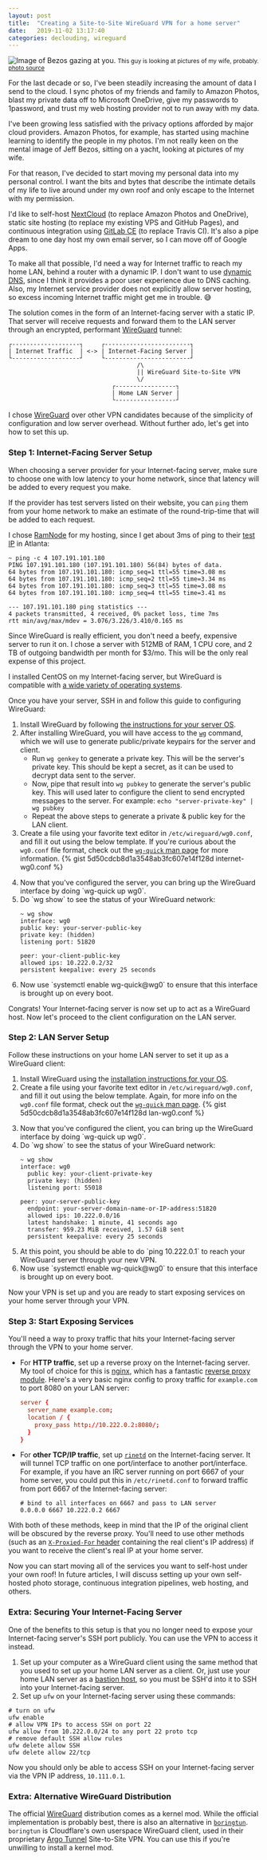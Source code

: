 ```yaml
---
layout: post
title:  "Creating a Site-to-Site WireGuard VPN for a home server"
date:   2019-11-02 13:17:40
categories: declouding, wireguard
---
```


![Image of Bezos gazing at you.](/assets/bezos-gazing.jpg)
<small>This guy is looking at pictures of my wife, probably. [photo source](https://news.sky.com/story/amazon-boss-jeff-bezos-claims-he-was-blackmailed-by-national-enquirer-over-below-the-belt-selfie-11631136)</small>

For the last decade or so, I've been steadily increasing the amount of data I send to the cloud. I sync photos of my friends and family to Amazon Photos, blast my private data off to Microsoft OneDrive, give my passwords to 1password, and trust my web hosting provider not to run away with my data.

I've been growing less satisfied with the privacy options afforded by major cloud providers. Amazon Photos, for example, has started using machine learning to identify the people in my photos. I'm not really keen on the mental image of Jeff Bezos, sitting on a yacht, looking at pictures of my wife.

For that reason, I've decided to start moving my personal data into my personal control. I want the bits and bytes that describe the intimate details of my life to live around under my own roof and only escape to the Internet with my permission.

I'd like to self-host [NextCloud](https://nextcloud.com/) (to replace Amazon Photos and OneDrive), static site hosting (to replace my existing VPS and GitHub Pages), and continuous integration using [GitLab CE](https://about.gitlab.com/install/?version=ce) (to replace Travis CI). It's also a pipe dream to one day host my own email server, so I can move off of Google Apps.

To make all that possible, I'd need a way for Internet traffic to reach my home LAN, behind a router with a dynamic IP. I don't want to use [dynamic DNS](https://en.wikipedia.org/wiki/Dynamic_DNS), since I think it provides a poor user experience due to DNS caching. Also, my Internet service provider does not explicitly allow server hosting, so excess incoming Internet traffic might get me in trouble. 😅

The solution comes in the form of an Internet-facing server with a static IP. That server will receive requests and forward them to the LAN server through an encrypted, performant [WireGuard][wireguard] tunnel:

```text
┌-------------------┐     ┌------------------------┐
| Internet Traffic  | <-> | Internet-Facing Server |
└-------------------┘     └------------------------┘
                                    /\
                                    || WireGuard Site-to-Site VPN
                                    \/
                             ┌-----------------┐
                             | Home LAN Server |
                             └-----------------┘
```

I chose [WireGuard][wireguard] over other VPN candidates because of the simplicity of configuration and low server overhead. Without further ado, let's get into how to set this up.

### Step 1: Internet-Facing Server Setup

When choosing a server provider for your Internet-facing server, make sure to choose one with low latency to your home network, since that latency will be added to every request you make.

If the provider has test servers listed on their website, you can `ping` them from your home network to make an estimate of the round-trip-time that will be added to each request.

I chose [RamNode][ramnode] for my hosting, since I get about 3ms of ping to their [test IP](https://clientarea.ramnode.com/knowledgebase/17/Do-you-have-a-test-IP-I-can-ping.html) in Atlanta:

```shell
~ ping -c 4 107.191.101.180
PING 107.191.101.180 (107.191.101.180) 56(84) bytes of data.
64 bytes from 107.191.101.180: icmp_seq=1 ttl=55 time=3.08 ms
64 bytes from 107.191.101.180: icmp_seq=2 ttl=55 time=3.34 ms
64 bytes from 107.191.101.180: icmp_seq=3 ttl=55 time=3.08 ms
64 bytes from 107.191.101.180: icmp_seq=4 ttl=55 time=3.41 ms

--- 107.191.101.180 ping statistics ---
4 packets transmitted, 4 received, 0% packet loss, time 7ms
rtt min/avg/max/mdev = 3.076/3.226/3.410/0.165 ms
```

Since WireGuard is really efficient, you don't need a beefy, expensive server to run it on. I chose a server with 512MB of RAM, 1 CPU core, and 2 TB of outgoing bandwidth per month for $3/mo. This will be the only real expense of this project.

I installed CentOS on my Internet-facing server, but WireGuard is compatible with [a wide variety of operating systems][wireguard-install].

Once you have your server, SSH in and follow this guide to configuring WireGuard:

1. Install WireGuard by following [the instructions for your server OS][wireguard-install].
2. After installing WireGuard, you will have access to the [`wg`][wg] command, which we will use to generate public/private keypairs for the server and client.
    * Run `wg genkey` to generate a private key. This will be the server's private key. This should be kept a secret, as it can be used to decrypt data sent to the server.
    * Now, pipe that result into `wg pubkey` to generate the server's public key. This will used later to configure the client to send encrypted messages to the server. For example: `echo "server-private-key" | wg pubkey`
    * Repeat the above steps to generate a private & public key for the LAN client.
3. Create a file using your favorite text editor in `/etc/wireguard/wg0.conf`, and fill it out using the below template. If you're curious about the `wg0.conf` file format, check out the [`wg-quick` man page][wg-quick] for more information.
{% gist 5d50cdcb8d1a3548ab3fc607e14f128d internet-wg0.conf %}

<ol start="4">
<li markdown="1">Now that you've configured the server, you can bring up the WireGuard interface by doing `wg-quick up wg0`.
</li>
<li markdown="1">Do `wg show` to see the status of your WireGuard network:

```shell
~ wg show
interface: wg0
public key: your-server-public-key
private key: (hidden)
listening port: 51820

peer: your-client-public-key
allowed ips: 10.222.0.2/32
persistent keepalive: every 25 seconds
```

</li>
<li markdown="1">Now use `systemctl enable wg-quick@wg0` to ensure that this interface is brought up on every boot.
</li>

</ol>

Congrats! Your Internet-facing server is now set up to act as a WireGuard host. Now let's proceed to the client configuration on the LAN server.

### Step 2: LAN Server Setup

Follow these instructions on your home LAN server to set it up as a WireGuard client:

1. Install WireGuard using the [installation instructions for your OS][wireguard-install].
2. Create a file using your favorite text editor in `/etc/wireguard/wg0.conf`, and fill it out using the below template. Again, for more info on the `wg0.conf` file format, check out the [`wg-quick` man page][wg-quick].
{% gist 5d50cdcb8d1a3548ab3fc607e14f128d lan-wg0.conf %}

<ol start="3">
<li markdown="1">Now that you've configured the client, you can bring up the WireGuard interface by doing `wg-quick up wg0`.
</li>
<li markdown="1">Do `wg show` to see the status of your WireGuard network:

```shell
~ wg show
interface: wg0
  public key: your-client-private-key
  private key: (hidden)
  listening port: 55018

peer: your-server-public-key
  endpoint: your-server-domain-name-or-IP-address:51820
  allowed ips: 10.222.0.0/16
  latest handshake: 1 minute, 41 seconds ago
  transfer: 959.23 MiB received, 1.57 GiB sent
  persistent keepalive: every 25 seconds
```

</li>
<li markdown="1">At this point, you should be able to do `ping 10.222.0.1` to reach your WireGuard server through your new VPN.
</li>
<li markdown="1">Now use `systemctl enable wg-quick@wg0` to ensure that this interface is brought up on every boot.
</li>
</ol>

Now your VPN is set up and you are ready to start exposing services on your home server through your VPN.

### Step 3: Start Exposing Services

You'll need a way to proxy traffic that hits your Internet-facing server through the VPN to your home server.

* For **HTTP traffic**, set up a reverse proxy on the Internet-facing server. My tool of choice for this is [nginx](https://nginx.org/), which has a fantastic [reverse proxy module](https://nginx.org/en/docs/http/ngx_http_proxy_module.html). Here's a very basic nginx config to proxy traffic for `example.com` to port 8080 on your LAN server:
  ```conf
  server {
    server_name example.com;
    location / {
      proxy_pass http://10.222.0.2:8080/;
    }
  }
  ```
* For **other TCP/IP traffic**, set up [`rinetd`](https://github.com/boutell/rinetd) on the Internet-facing server. It will tunnel TCP traffic on one port/interface to another port/interface. For example, if you have an IRC server running on port 6667 of your home server, you could put this in `/etc/rinetd.conf` to forward traffic from port 6667 of the Internet-facing server:
  ```text
  # bind to all interfaces on 6667 and pass to LAN server
  0.0.0.0 6667 10.222.0.2 6667
  ```

With both of these methods, keep in mind that the IP of the original client will be obscured by the reverse proxy. You'll need to use other methods (such as an [`X-Proxied-For` header](https://en.wikipedia.org/wiki/X-Forwarded-For) containing the real client's IP address) if you want to receive the client's real IP at your home server.

Now you can start moving all of the services you want to self-host under your own roof! In future articles, I will discuss setting up your own self-hosted photo storage, continuous integration pipelines, web hosting, and others.

### Extra: Securing Your Internet-Facing Server

One of the benefits to this setup is that you no longer need to expose your Internet-facing server's SSH port publicly. You can use the VPN to access it instead.

1. Set up your computer as a WireGuard client using the same method that you used to set up your home LAN server as a client. Or, just use your home LAN server as a [bastion host](https://en.wikipedia.org/wiki/Bastion_host), so you must be SSH'd into it to SSH into your Internet-facing server.
2. Set up `ufw` on your Internet-facing server using these commands:
  ```shell
  # turn on ufw
  ufw enable
  # allow VPN IPs to access SSH on port 22
  ufw allow from 10.222.0.0/24 to any port 22 proto tcp
  # remove default SSH allow rules
  ufw delete allow SSH
  ufw delete allow 22/tcp
  ```

Now you should only be able to access SSH on your Internet-facing server via the VPN IP address, `10.111.0.1`.

### Extra: Alternative WireGuard Distribution

The official [WireGuard][wireguard] distribution comes as a kernel mod. While the official implementation is probably best, there is also an alternative in [`boringtun`](https://github.com/cloudflare/boringtun).
`boringtun` is Cloudflare's own userspace WireGuard client, used in their proprietary [Argo Tunnel](https://developers.cloudflare.com/argo-tunnel/) Site-to-Site VPN. You can use this if you're unwilling to install a kernel mod.

[wireguard]: https://www.wireguard.com/
[ramnode]: https://ramnode.com/
[wireguard-install]: https://www.wireguard.com/install/
[wg-quick]: https://git.zx2c4.com/WireGuard/about/src/tools/man/wg-quick.8
[wg]: https://git.zx2c4.com/WireGuard/about/src/tools/man/wg.8
